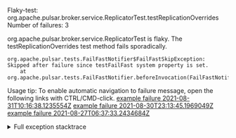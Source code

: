         
Flaky-test: org.apache.pulsar.broker.service.ReplicatorTest.testReplicationOverrides
Number of failures: 3

org.apache.pulsar.broker.service.ReplicatorTest is flaky. The testReplicationOverrides test method fails sporadically.

```
org.apache.pulsar.tests.FailFastNotifier$FailFastSkipException: Skipped after failure since testFailFast system property is set.
	at org.apache.pulsar.tests.FailFastNotifier.beforeInvocation(FailFastNotifier.java:88)

```

Usage tip: To enable automatic navigation to failure message, open the following links with CTRL/CMD-click.
[example failure 2021-08-31T10:16:38.1235554Z](https://github.com/apache/pulsar/runs/3471501156?check_suite_focus=true#step:10:1107)
[example failure 2021-08-30T23:13:45.1969049Z](https://github.com/apache/pulsar/runs/3467152431?check_suite_focus=true#step:9:351)
[example failure 2021-08-27T06:37:33.2434684Z](https://github.com/apache/pulsar/runs/3440411059?check_suite_focus=true#step:9:2259)


<details>
<summary>Full exception stacktrace</summary>
<code><pre>
org.apache.pulsar.tests.FailFastNotifier$FailFastSkipException: Skipped after failure since testFailFast system property is set.
	at org.apache.pulsar.tests.FailFastNotifier.beforeInvocation(FailFastNotifier.java:88)

</pre></code>
</details>

